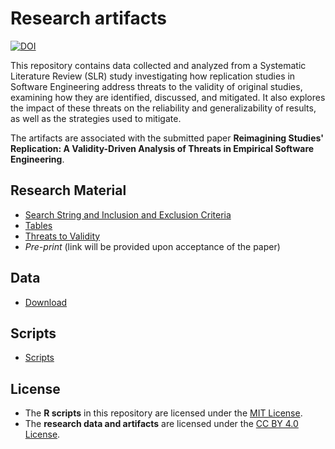 # Research artifacts

[![DOI](https://zenodo.org/badge/DOI/10.5281/zenodo.15511662.svg)](https://doi.org/10.5281/zenodo.15511662)

This repository contains data collected and analyzed from a Systematic Literature Review (SLR) study investigating how replication studies in Software Engineering address threats to the validity of original studies, examining how they are identified, discussed, and mitigated. It also explores the impact of these threats on the reliability and generalizability of results, as well as the strategies used to mitigate.

The artifacts are associated with the submitted paper **Reimagining Studies' Replication: A Validity-Driven Analysis of Threats in Empirical Software Engineering**.

## Research Material
- [Search String and Inclusion and Exclusion Criteria](/data/criteria.md)
- [Tables](data/tables.md)
- [Threats to Validity](/data/validity.md)
- _Pre-print_ (link will be provided upon acceptance of the paper)

## Data

- [Download](data/data.xlsx)

## Scripts

- [Scripts](data/scripts.md)

## License

- The **R scripts** in this repository are licensed under the [MIT License](LICENSE-MIT).
- The **research data and artifacts** are licensed under the [CC BY 4.0 License](LICENSE).
